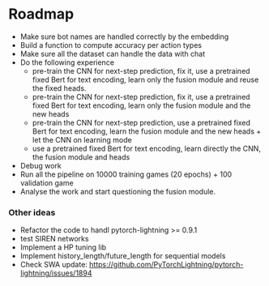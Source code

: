 # Roadmap

- Make sure bot names are handled correctly by the embedding
- Build a function to compute accuracy per action types
- Make sure all the dataset can handle the data with chat
- Do the following experience
  - pre-train the CNN for next-step prediction, fix it, use a pretrained fixed Bert for text encoding, learn only the fusion module and reuse the fixed heads.
  - pre-train the CNN for next-step prediction, fix it, use a pretrained fixed Bert for text encoding, learn only the fusion module and the new heads
  - pre-train the CNN for next-step prediction, use a pretrained fixed Bert for text encoding, learn the fusion module and the new heads + let the CNN on learning mode
  - use a pretrained fixed Bert for text encoding, learn directly the CNN, the fusion module and heads
- Debug work
- Run all the pipeline on 10000 training games (20 epochs) + 100 validation game
- Analyse the work and start questioning the fusion module.

### Other ideas
- Refactor the code to handl pytorch-lightning >= 0.9.1
- test SIREN networks
- Implement a HP tuning lib
- Implement history_length/future_length for sequential models
- Check SWA update: https://github.com/PyTorchLightning/pytorch-lightning/issues/1894